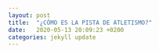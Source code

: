 ```yaml
---
layout: post
title:  "¿CÓMO ES LA PISTA DE ATLETISMO?"
date:   2020-05-13 20:09:23 +0200
categories: jekyll update
---
```

